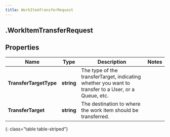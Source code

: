 ```yaml
---
title: WorkItemTransferRequest
---
```

## .WorkItemTransferRequest

## Properties

|Name | Type | Description | Notes|
|------------ | ------------- | ------------- | -------------|
| **TransferTargetType** | **string** | The type of the transferTarget, indicating whether you want to transfer to a User, or a Queue, etc. | |
| **TransferTarget** | **string** | The destination to where the work item should be transferred. | |
{: class="table table-striped"}


